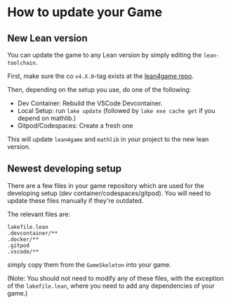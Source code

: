 

# How to update your Game

## New Lean version

You can update the game to any Lean version by simply editing the `lean-toolchain`.

First, make sure the co `v4.X.0`-tag exists at the [lean4game repo](https://github.com/leanprover-community/lean4game/tags).

Then, depending on the setup you use, do one of the following:

* Dev Container: Rebuild the VSCode Devcontainer.
* Local Setup: run `lake update` (followed by `lake exe cache get` if you depend on mathlib.)
* Gitpod/Codespaces: Create a fresh one

This will update `lean4game` and `mathlib` in your project to the new lean version.

## Newest developing setup

There are a few files in your game repository which are used for the developing setup
(dev container/codespaces/gitpod). You will need to update these files manually if they're outdated.

The relevant files are:

```
lakefile.lean
.devcontainer/**
.docker/**
.gitpod
.vscode/**
```

simply copy them from the `GameSkeleton` into your game.

(Note: You should not need to modify any of these files, with the exception of the `lakefile.lean`,
where you need to add any dependencies of your game.)
